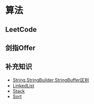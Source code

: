 # 算法
## LeetCode
## 剑指Offer
## 补充知识
- [String,StringBuilder,StringBuffer区别]()
- [LinkedList](https://github.com/underwindfall/Algorithme/blob/master/src/swordoffer/common/LinkedList.md)
- [Stack](https://github.com/underwindfall/Algorithme/blob/master/src/swordoffer/common/Stack.md)
- [Sort](https://github.com/underwindfall/Algorithme/blob/master/src/swordoffer/common/Sort.md)
